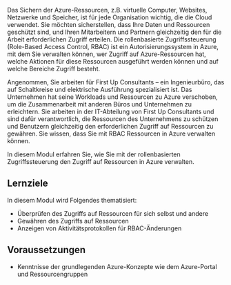 Das Sichern der Azure-Ressourcen, z.B. virtuelle Computer, Websites, Netzwerke und Speicher, ist für jede Organisation wichtig, die die Cloud verwendet. Sie möchten sicherstellen, dass Ihre Daten und Ressourcen geschützt sind, und Ihren Mitarbeitern und Partnern gleichzeitig den für die Arbeit erforderlichen Zugriff erteilen. Die rollenbasierte Zugriffssteuerung (Role-Based Access Control, RBAC) ist ein Autorisierungssystem in Azure, mit dem Sie verwalten können, wer Zugriff auf Azure-Ressourcen hat, welche Aktionen für diese Ressourcen ausgeführt werden können und auf welche Bereiche Zugriff besteht.

Angenommen, Sie arbeiten für First Up Consultants – ein Ingenieurbüro, das auf Schaltkreise und elektrische Ausführung spezialisiert ist. Das Unternehmen hat seine Workloads und Ressourcen zu Azure verschoben, um die Zusammenarbeit mit anderen Büros und Unternehmen zu erleichtern. Sie arbeiten in der IT-Abteilung von First Up Consultants und sind dafür verantwortlich, die Ressourcen des Unternehmens zu schützen und Benutzern gleichzeitig den erforderlichen Zugriff auf Ressourcen zu gewähren. Sie wissen, dass Sie mit RBAC Ressourcen in Azure verwalten können.

In diesem Modul erfahren Sie, wie Sie mit der rollenbasierten Zugriffssteuerung den Zugriff auf Ressourcen in Azure verwalten.

## <a name="learning-objectives"></a>Lernziele

In diesem Modul wird Folgendes thematisiert:

- Überprüfen des Zugriffs auf Ressourcen für sich selbst und andere
- Gewähren des Zugriffs auf Ressourcen
- Anzeigen von Aktivitätsprotokollen für RBAC-Änderungen

## <a name="prerequisites"></a>Voraussetzungen

- Kenntnisse der grundlegenden Azure-Konzepte wie dem Azure-Portal und Ressourcengruppen
